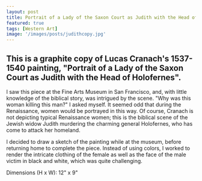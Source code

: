 ```yaml
---
layout: post
title: Portrait of a Lady of the Saxon Court as Judith with the Head of Holofernes
featured: true
tags: [Western Art]
image: '/images/posts/judithcopy.jpg'
---
```


## This is a graphite copy of Lucas Cranach's 1537-1540 painting, "Portrait of a Lady of the Saxon Court as Judith with the Head of Holofernes".

I saw this piece at the Fine Arts Museum in San Francisco, and, with little knowledge of the biblical story, was intrigued by the scene. "Why was this woman killing this man?" I asked myself. It seemed odd that during the Renaissance, women would be portrayed in this way. Of course, Cranach is not depicting typical Renaissance women; this is the biblical scene of the Jewish widow Judith murdering the charming general Holofernes, who has come to attack her homeland.

I decided to draw a sketch of the painting while at the museum, before returning home to complete the piece. Instead of using colors, I worked to render the intricate clothing of the female as well as the face of the male victim in black and white, which was quite challenging.

Dimensions (H x W): 12" x 9"
